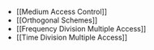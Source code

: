 - [[Medium Access Control]]
- [[Orthogonal Schemes]]
- [[Frequency Division Multiple Access]]
- [[Time Division Multiple Access]]